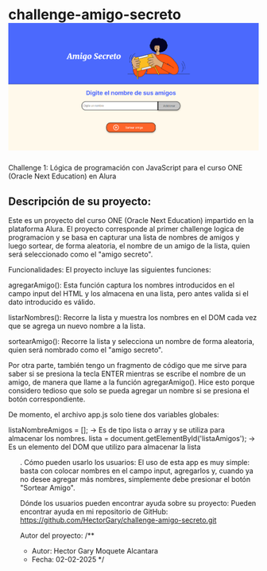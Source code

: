 # challenge-amigo-secreto ![alt text](image-1.png)
Challenge 1: Lógica de programación con JavaScript para el curso ONE (Oracle Next Education) en Alura

<h2>Descripción de su proyecto: </h2>

Este es un proyecto del curso ONE (Oracle Next Education) impartido en la plataforma Alura. El proyecto corresponde al primer challenge logica de programacion y se basa en capturar una lista de nombres de amigos y luego sortear, de forma aleatoria, el nombre de un amigo de la lista, quien será seleccionado como el "amigo secreto".

Funcionalidades:
El proyecto incluye las siguientes funciones:

agregarAmigo():
Esta función captura los nombres introducidos en el campo input del HTML y los almacena en una lista, pero antes valida si el dato introducido es válido.

listarNombres():
Recorre la lista y muestra los nombres en el DOM cada vez que se agrega un nuevo nombre a la lista.

sortearAmigo():
Recorre la lista y selecciona un nombre de forma aleatoria, quien será nombrado como el "amigo secreto".

Por otra parte, también tengo un fragmento de código que me sirve para saber si se presiona la tecla ENTER mientras se escribe el nombre de un amigo, de manera que llame a la función agregarAmigo(). Hice esto porque considero tedioso que solo se pueda agregar un nombre si se presiona el botón correspondiente.

De momento, el archivo app.js solo tiene dos variables globales:

listaNombreAmigos = []; → Es de tipo lista o array y se utiliza para almacenar los nombres.
lista = document.getElementById('listaAmigos'); → Es un elemento del DOM que utilizo para almacenar la lista <ul>.
Cómo pueden usarlo los usuarios:
El uso de esta app es muy simple: basta con colocar nombres en el campo input, agregarlos y, cuando ya no desee agregar más nombres, simplemente debe presionar el botón "Sortear Amigo".

Dónde los usuarios pueden encontrar ayuda sobre su proyecto:
Pueden encontrar ayuda en mi repositorio de GitHub:
https://github.com/HectorGary/challenge-amigo-secreto.git

Autor del proyecto:
/**
 * Autor: Hector Gary Moquete Alcantara
 * Fecha: 02-02-2025
 */